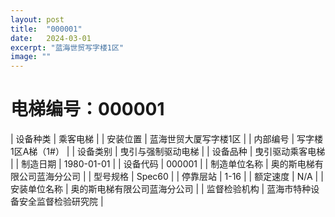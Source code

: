 ```yaml
---
layout: post
title:  "000001"
date:   2024-03-01
excerpt: "蓝海世贸写字楼1区"
image: ""
---
```


# 电梯编号：000001

| 设备种类     | 乘客电梯                             |
| 安装位置     | 蓝海世贸大厦写字楼1区                 |
| 内部编号     | 写字楼1区A梯（1#）                 |
| 设备类别     | 曳引与强制驱动电梯               |
| 设备品种     | 曳引驱动乘客电梯                 |
| 制造日期     | 1980-01-01                 |
| 设备代码     | 000001                  |
| 制造单位名称 | 奥的斯电梯有限公司蓝海分公司             |
| 型号规格     | Spec60                           |
| 停靠层站     | 1-16                           |
| 额定速度     | N/A                           |
| 安装单位名称 | 奥的斯电梯有限公司蓝海分公司 |
| 监督检验机构 | 蓝海市特种设备安全监督检验研究院 |

